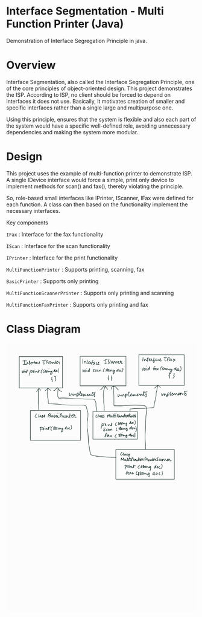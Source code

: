 # Interface Segmentation - Multi Function Printer (Java)
Demonstration of Interface Segregation Principle in java.
# Overview
Interface Segmentation, also called the Interface Segregation Principle, one of the core principles of object-oriented design. This project demonstrates the ISP. According to ISP, no client should be forced to depend on interfaces it does not use. Basically, it motivates creation of smaller and specific interfaces rather than a single large and multipurpose one.  

Using this principle, ensures that the system is flexible and also each part of the system would have a specific well-defined role, avoiding unnecessary dependencies and making the system more modular.
# Design
This project uses the example of multi-function printer to demonstrate ISP. A single IDevice interface would force a simple, print only device to implement methods for scan() and fax(), thereby violating the principle.

So, role-based small interfaces like IPrinter, IScanner, IFax were defined for each function. A class can then based on the functionality implement the necessary interfaces.

Key components

`IFax` : Interface for the fax functionality

`IScan` : Interface for the scan functionality

`IPrinter` : Interface for the print functionality

`MultiFunctionPrinter` : Supports printing, scanning, fax

`BasicPrinter` : Supports only printing

`MultiFunctionScannerPrinter` : Supports only printing and scanning

`MultiFunctionFaxPrinter` : Supports only printing and fax

# Class Diagram

![Class diagram showing the Interface Segregation Principle for printers](./assets/uml.jpg)